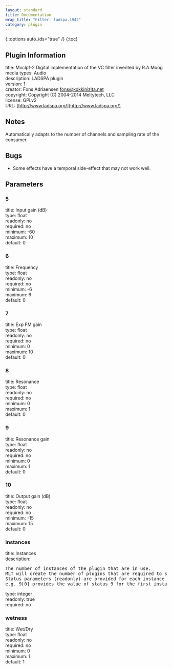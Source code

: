 ```yaml
---
layout: standard
title: Documentation
wrap_title: "Filter: ladspa.1942"
category: plugin
---
```

{::options auto_ids="true" /}
{:toc}

## Plugin Information

title: Mvclpf-2   Digital implementation of the VC filter invented by R.A.Moog  
media types:
Audio  
description: LADSPA plugin  
version: 1  
creator: Fons Adriaensen <fons@kokkinizita.net>  
copyright: Copyright (C) 2004-2014 Meltytech, LLC  
license: GPLv2  
URL: [http://www.ladspa.org/](http://www.ladspa.org/)  

## Notes

Automatically adapts to the number of channels and sampling rate of the consumer.
## Bugs

* Some effects have a temporal side-effect that may not work well.

## Parameters

### 5

title: Input gain (dB)    
type: float  
readonly: no  
required: no  
minimum: -60  
maximum: 10  
default: 0  

### 6

title: Frequency    
type: float  
readonly: no  
required: no  
minimum: -6  
maximum: 6  
default: 0  

### 7

title: Exp FM gain    
type: float  
readonly: no  
required: no  
minimum: 0  
maximum: 10  
default: 0  

### 8

title: Resonance    
type: float  
readonly: no  
required: no  
minimum: 0  
maximum: 1  
default: 0  

### 9

title: Resonance gain    
type: float  
readonly: no  
required: no  
minimum: 0  
maximum: 1  
default: 0  

### 10

title: Output gain (dB)    
type: float  
readonly: no  
required: no  
minimum: -15  
maximum: 15  
default: 0  

### instances

title: Instances    
description:
<pre>
The number of instances of the plugin that are in use.
MLT will create the number of plugins that are required to support the number of audio channels.
Status parameters (readonly) are provided for each instance and are accessed by specifying the instance number after the identifier (starting at zero).
e.g. 9[0] provides the value of status 9 for the first instance.
</pre>
type: integer  
readonly: true  
required: no  

### wetness

title: Wet/Dry    
type: float  
readonly: no  
required: no  
minimum: 0  
maximum: 1  
default: 1  

